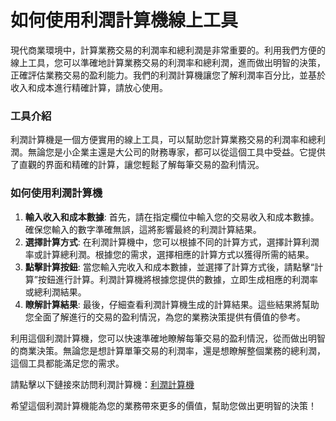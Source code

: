 如何使用利潤計算機線上工具
=============

現代商業環境中，計算業務交易的利潤率和總利潤是非常重要的。利用我們方便的線上工具，您可以準確地計算業務交易的利潤率和總利潤，進而做出明智的決策，正確評估業務交易的盈利能力。我們的利潤計算機讓您了解利潤率百分比，並基於收入和成本進行精確計算，請放心使用。

### 工具介紹

利潤計算機是一個方便實用的線上工具，可以幫助您計算業務交易的利潤率和總利潤。無論您是小企業主還是大公司的財務專家，都可以從這個工具中受益。它提供了直觀的界面和精確的計算，讓您輕鬆了解每筆交易的盈利情況。

### 如何使用利潤計算機

1. **輸入收入和成本數據**: 首先，請在指定欄位中輸入您的交易收入和成本數據。確保您輸入的數字準確無誤，這將影響最終的利潤計算結果。
2. **選擇計算方式**: 在利潤計算機中，您可以根據不同的計算方式，選擇計算利潤率或計算總利潤。根據您的需求，選擇相應的計算方式以獲得所需的結果。
3. **點擊計算按鈕**: 當您輸入完收入和成本數據，並選擇了計算方式後，請點擊“計算”按鈕進行計算。利潤計算機將根據您提供的數據，立即生成相應的利潤率或總利潤結果。
4. **瞭解計算結果**: 最後，仔細查看利潤計算機生成的計算結果。這些結果將幫助您全面了解進行的交易的盈利情況，為您的業務決策提供有價值的參考。

利用這個利潤計算機，您可以快速準確地瞭解每筆交易的盈利情況，從而做出明智的商業決策。無論您是想計算單筆交易的利潤率，還是想瞭解整個業務的總利潤，這個工具都能滿足您的需求。

請點擊以下鏈接來訪問利潤計算機：[利潤計算機](https://www.onlinecalculatorsfree.com/zh-tw/financial/profit-calculator.html)

希望這個利潤計算機能為您的業務帶來更多的價值，幫助您做出更明智的決策！
